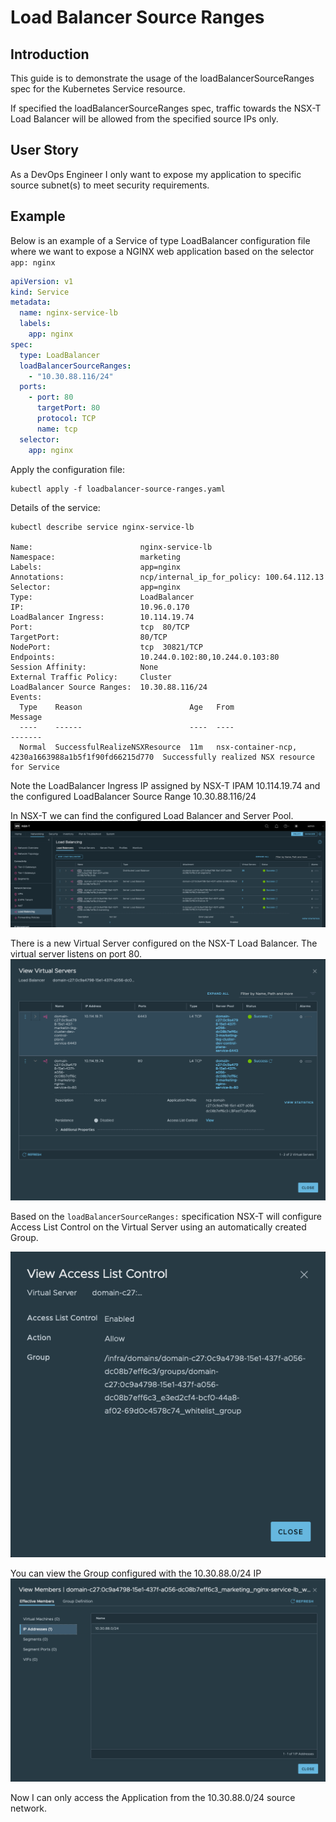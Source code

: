 # Load Balancer Source Ranges 
## Introduction
This guide is to demonstrate the usage of the loadBalancerSourceRanges spec for the Kubernetes Service resource. 

If specified the loadBalancerSourceRanges spec, traffic towards the NSX-T Load Balancer will be allowed from the specified source IPs only. 

## User Story
As a DevOps Engineer I only want to expose my application to specific source subnet(s) to meet security requirements.

## Example
Below is an example of a Service of type LoadBalancer configuration file where we want to expose a NGINX web application based on the selector ```app: nginx```

```yaml
apiVersion: v1
kind: Service
metadata:
  name: nginx-service-lb
  labels:
    app: nginx
spec:
  type: LoadBalancer
  loadBalancerSourceRanges:
    - "10.30.88.116/24"
  ports:
    - port: 80
      targetPort: 80
      protocol: TCP
      name: tcp
  selector:
    app: nginx
```
Apply the configuration file:
```
kubectl apply -f loadbalancer-source-ranges.yaml
```
Details of the service: 
```
kubectl describe service nginx-service-lb

Name:                        nginx-service-lb
Namespace:                   marketing
Labels:                      app=nginx
Annotations:                 ncp/internal_ip_for_policy: 100.64.112.13
Selector:                    app=nginx
Type:                        LoadBalancer
IP:                          10.96.0.170
LoadBalancer Ingress:        10.114.19.74
Port:                        tcp  80/TCP
TargetPort:                  80/TCP
NodePort:                    tcp  30821/TCP
Endpoints:                   10.244.0.102:80,10.244.0.103:80
Session Affinity:            None
External Traffic Policy:     Cluster
LoadBalancer Source Ranges:  10.30.88.116/24
Events:
  Type    Reason                        Age   From                                                 Message
  ----    ------                        ----  ----                                                 -------
  Normal  SuccessfulRealizeNSXResource  11m   nsx-container-ncp, 4230a1663988a1b5f1f90fd66215d770  Successfully realized NSX resource for Service
  ```
Note the LoadBalancer Ingress IP assigned by NSX-T IPAM 10.114.19.74 and the configured LoadBalancer Source Range 10.30.88.116/24

In NSX-T we can find the configured Load Balancer and Server Pool.
![](./images/Load-Balancing-01.png)

There is a new Virtual Server configured on the NSX-T Load Balancer. The virtual server listens on port 80. 
![](./images/Virtual-Servers-01.png)

Based on the ```loadBalancerSourceRanges:``` specification NSX-T will configure Access List Control on the Virtual Server using an automatically created Group. 

![](./images/View-Access-List.png)

You can view the Group configured with the 10.30.88.0/24 IP 
![](./images/View-Members-01.png)

Now I can only access the Application from the 10.30.88.0/24 source network. 